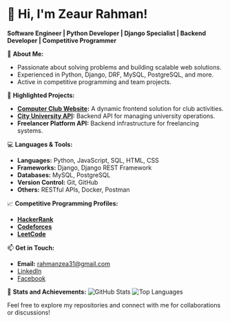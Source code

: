 # 👋 Hi, I'm Zeaur Rahman!

**Software Engineer | Python Developer | Django Specialist | Backend Developer | Competitive Programmer**

🚀 **About Me:**
- Passionate about solving problems and building scalable web solutions.
- Experienced in Python, Django, DRF, MySQL, PostgreSQL, and more.
- Active in competitive programming and team projects.

📂 **Highlighted Projects:**
- **[Computer Club Website](https://computerclub-cityuniversity.netlify.app/):** A dynamic frontend solution for club activities.
- **[City University API](https://city-uni-dpt-api.onrender.com):** Backend API for managing university operations.
- **Freelancer Platform API:** Backend infrastructure for freelancing systems.

💻 **Languages & Tools:**
- **Languages:** Python, JavaScript, SQL, HTML, CSS
- **Frameworks:** Django, Django REST Framework
- **Databases:** MySQL, PostgreSQL
- **Version Control:** Git, GitHub
- **Others:** RESTful APIs, Docker, Postman

📈 **Competitive Programming Profiles:**
- **[HackerRank](https://www.hackerrank.com/profile/rahmanzea31)**
- **[Codeforces](https://codeforces.com/profile/Zeaur_Rahman)**
- **[LeetCode](https://leetcode.com/u/rahmanzea31/)**

📫 **Get in Touch:**
- **Email:** [rahmanzea31@gmail.com](mailto:your-email@gmail.com)
- [LinkedIn](https://www.linkedin.com/in/zeaur-rahman-4209622a8)
- [Facebook](https://www.facebook.com/WanderBlueprint)

🌟 **Stats and Achievements:**
![GitHub Stats](https://github-readme-stats.vercel.app/api?username=Zea2002&show_icons=true&theme=radical)
![Top Languages](https://github-readme-stats.vercel.app/api/top-langs/?username=Zea2002&layout=compact&theme=radical)

Feel free to explore my repositories and connect with me for collaborations or discussions!
